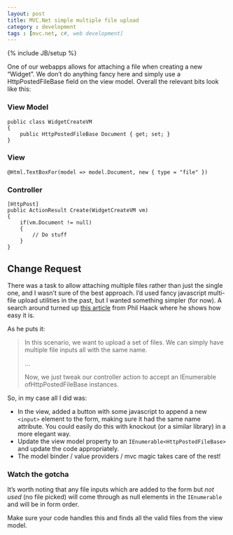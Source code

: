 ```yaml
---
layout: post
title: MVC.Net simple multiple file upload
category : development
tags : [mvc.net, c#, web development]
---
```

{% include JB/setup %}

One of our webapps allows for attaching a file when creating a new “Widget”. We don’t do anything fancy here and simply use a HttpPostedFileBase field on the view model. Overall the relevant bits look like this:

### View Model

    public class WidgetCreateVM
    {
        public HttpPostedFileBase Document { get; set; }
    }

### View

    @Html.TextBoxFor(model => model.Document, new { type = "file" })

### Controller

    [HttpPost]
    public ActionResult Create(WidgetCreateVM vm)
    {
        if(vm.Document != null)
        {
            // Do stuff
        }
    }

## Change Request
There was a task to allow attaching multiple files rather than just the single one, and I wasn’t sure of the best approach. I’d used fancy javascript multi-file upload utilities in the past, but I wanted something simpler (for now). A search around turned up [this article](http://haacked.com/archive/2010/07/16/uploading-files-with-aspnetmvc.aspx/) from Phil Haack where he shows how easy it is.

As he puts it:

> In this scenario, we want to upload a set of files. We can simply have multiple file inputs all with the same name.
> 
> …
> 
> Now, we just tweak our controller action to accept an IEnumerable ofHttpPostedFileBase instances.

So, in my case all I did was:

* In the view, added a button with some javascript to append a new `<input>` element to the form, making sure it had the same name attribute. You could easily do this with knockout (or a similar library) in a more elegant way.
* Update the view model property to an `IEnumerable<HttpPostedFileBase>` and update the code appropriately.
* The model binder / value providers / mvc magic takes care of the rest!

### Watch the gotcha
It’s worth noting that any file inputs which are added to the form but *not used* (no file picked) will come through as null elements in the `IEnumerable` and will be in form order.

Make sure your code handles this and finds all the valid files from the view model.